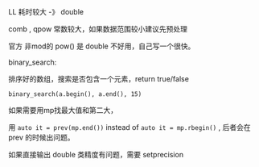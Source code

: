 LL 耗时较大 -》 double

comb , qpow 常数较大，如果数据范围较小建议先预处理

官方 非mod的 pow() 是 double 不好用，自己写一个很快。





binary_search:

排序好的数组，搜索是否包含一个元素，return true/false

```c++c++
binary_search(a.begin(), a.end(), 15)
```



如果需要用mp找最大值和第二大，

用 `auto it = prev(mp.end())` instead of `auto it = mp.rbegin()` , 后者会在 prev 的时候出问题。



如果直接输出 double 类精度有问题，需要 setprecision
